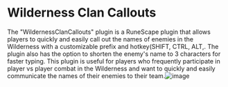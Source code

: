 # Wilderness Clan Callouts

The "WildernessClanCallouts" plugin is a RuneScape plugin that allows players to quickly and easily call out the names of enemies in the Wilderness with a customizable prefix and hotkey(SHIFT, CTRL, ALT,. The plugin also has the option to shorten the enemy's name to 3 characters for faster typing. This plugin is useful for players who frequently participate in player vs player combat in the Wilderness and want to quickly and easily communicate the names of their enemies to their team.![image](https://user-images.githubusercontent.com/37341309/212661157-2efe3ab6-fe72-4ba5-879d-48c4fb24f5aa.png)
